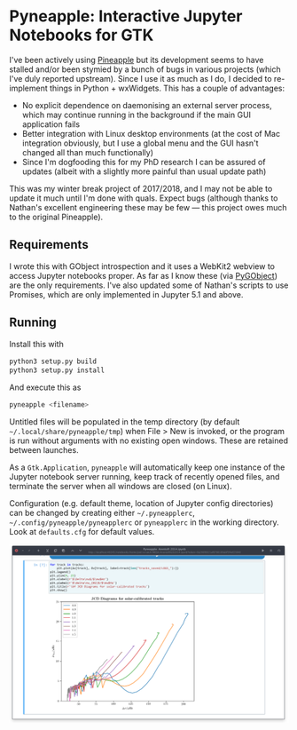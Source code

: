 # Pyneapple: Interactive Jupyter Notebooks for GTK

I've been actively using [Pineapple](http://github.com/nwhitehead/pineapple) but its development seems to have stalled and/or been stymied by a bunch of bugs in various projects (which I've duly reported upstream). Since I use it as much as I do, I decided to re-implement things in Python + wxWidgets. This has a couple of advantages:

- No explicit dependence on daemonising an external server process, which may continue running in the background if the main GUI application fails
- Better integration with Linux desktop environments (at the cost of Mac integration obviously, but I use a global menu and the GUI hasn't changed all than much functionally)
- Since I'm dogfooding this for my PhD research I can be assured of updates (albeit with a slightly more painful than usual update path)

This was my winter break project of 2017/2018, and I may not be able to update it much until I'm done with quals. Expect bugs (although thanks to Nathan's excellent engineering these may be few — this project owes much to the original Pineapple).


## Requirements

I wrote this with GObject introspection and it uses a WebKit2 webview to access Jupyter notebooks proper. As far as I know these (via [PyGObject](http://pygobject.readthedocs.io/en/latest/getting_started.html)) are the only requirements. I've also updated some of Nathan's scripts to use Promises, which are only implemented in Jupyter 5.1 and above.

## Running

Install this with

```python
python3 setup.py build
python3 setup.py install
```

And execute this as

```bash
pyneapple <filename>
```

Untitled files will be populated in the temp directory (by default `~/.local/share/pyneapple/tmp`) when File > New is invoked, or the program is run without arguments with no existing open windows. These are retained between launches.

As a `Gtk.Application`, `pyneapple` will automatically keep one instance of the Jupyter notebook server running, keep track of recently opened files, and terminate the server when all windows are closed (on Linux).

Configuration (e.g. default theme, location of Jupyter config directories) can be changed by creating either `~/.pyneapplerc`, `~/.config/pyneapple/pyneapplerc` or `pyneapplerc` in the working directory. Look at `defaults.cfg` for default values.

![Screenshot](ss.png)
